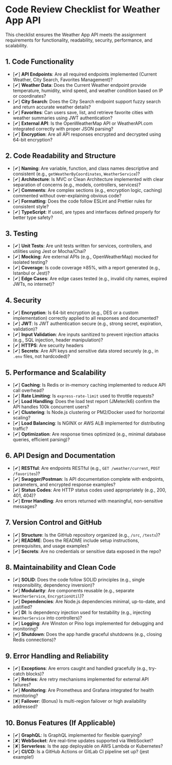 # Code Review Checklist for Weather App API

This checklist ensures the Weather App API meets the assignment requirements for functionality, readability, security, performance, and scalability.

## 1. Code Functionality

- [✔] **API Endpoints**: Are all required endpoints implemented (Current Weather, City Search, Favorites Management)?
- [✔] **Weather Data**: Does the Current Weather endpoint provide temperature, humidity, wind speed, and weather condition based on IP or coordinates?
- [✔] **City Search**: Does the City Search endpoint support fuzzy search and return accurate weather details?
- [✔] **Favorites**: Can users save, list, and retrieve favorite cities with weather summaries using JWT authentication?
- [✔] **External API**: Is the OpenWeatherMap API or WeatherAPI.com integrated correctly with proper JSON parsing?
- [✔] **Encryption**: Are all API responses encrypted and decrypted using 64-bit encryption?

## 2. Code Readability and Structure

- [✔] **Naming**: Are variable, function, and class names descriptive and consistent (e.g., `getWeatherByCoordinates`, `WeatherService`)?
- [✔] **Architecture**: Is MVC or Clean Architecture implemented with clear separation of concerns (e.g., models, controllers, services)?
- [✔] **Comments**: Are complex sections (e.g., encryption logic, caching) commented without over-explaining obvious code?
- [✔] **Formatting**: Does the code follow ESLint and Prettier rules for consistent style?
- [✔] **TypeScript**: If used, are types and interfaces defined properly for better type safety?

## 3. Testing

- [✔] **Unit Tests**: Are unit tests written for services, controllers, and utilities using Jest or Mocha/Chai?
- [✔] **Mocking**: Are external APIs (e.g., OpenWeatherMap) mocked for isolated testing?
- [✔] **Coverage**: Is code coverage ≥85%, with a report generated (e.g., Istanbul or Jest)?
- [✔] **Edge Cases**: Are edge cases tested (e.g., invalid city names, expired JWTs, no internet)?

## 4. Security

- [✔] **Encryption**: Is 64-bit encryption (e.g., DES or a custom implementation) correctly applied to all responses and documented?
- [✔] **JWT**: Is JWT authentication secure (e.g., strong secret, expiration, validation)?
- [✔] **Input Validation**: Are inputs sanitized to prevent injection attacks (e.g., SQL injection, header manipulation)?
- [✔] **HTTPS**: Are security headers
- [✔] **Secrets**: Are API keys and sensitive data stored securely (e.g., in `.env` files, not hardcoded)?

## 5. Performance and Scalability

- [✔] **Caching**: Is Redis or in-memory caching implemented to reduce API call overhead?
- [✔] **Rate Limiting**: Is `express-rate-limit` used to throttle requests?
- [✔] **Load Handling**: Does the load test report (JMeter/k6) confirm the API handles 100k concurrent users?
- [✔] **Clustering**: Is Node.js clustering or PM2/Docker used for horizontal scaling?
- [✔] **Load Balancing**: Is NGINX or AWS ALB implemented for distributing traffic?
- [✔] **Optimization**: Are response times optimized (e.g., minimal database queries, efficient parsing)?

## 6. API Design and Documentation

- [✔] **RESTful**: Are endpoints RESTful (e.g., `GET /weather/current`, `POST /favorites`)?
- [✔] **Swagger/Postman**: Is API documentation complete with endpoints, parameters, and encrypted response examples?
- [✔] **Status Codes**: Are HTTP status codes used appropriately (e.g., 200, 401, 404)?
- [✔] **Error Handling**: Are errors returned with meaningful, non-sensitive messages?

## 7. Version Control and GitHub

- [✔] **Structure**: Is the GitHub repository organized (e.g., `/src`, `/tests`)?
- [✔] **README**: Does the README include setup instructions, prerequisites, and usage examples?
- [✔] **Secrets**: Are no credentials or sensitive data exposed in the repo?

## 8. Maintainability and Clean Code

- [✔] **SOLID**: Does the code follow SOLID principles (e.g., single responsibility, dependency inversion)?
- [✔] **Modularity**: Are components reusable (e.g., separate `WeatherService`, `EncryptionUtil`)?
- [✔] **Dependencies**: Are Node.js dependencies minimal, up-to-date, and justified?
- [✔] **DI**: Is dependency injection used for testability (e.g., injecting `WeatherService` into controllers)?
- [✔] **Logging**: Are Winston or Pino logs implemented for debugging and monitoring?
- [✔] **Shutdown**: Does the app handle graceful shutdowns (e.g., closing Redis connections)?

## 9. Error Handling and Reliability

- [✔] **Exceptions**: Are errors caught and handled gracefully (e.g., try-catch blocks)?
- [✔] **Retries**: Are retry mechanisms implemented for external API failures?
- [✔] **Monitoring**: Are Prometheus and Grafana integrated for health monitoring?
- [✘] **Failover**: (Bonus) Is multi-region failover or high availability addressed?

## 10. Bonus Features (If Applicable)

- [✔] **GraphQL**: Is GraphQL implemented for flexible querying?
- [✘] **WebSocket**: Are real-time updates supported via WebSocket?
- [✘] **Serverless**: Is the app deployable on AWS Lambda or Kubernetes?
- [✔] **CI/CD**: Is a GitHub Actions or GitLab CI pipeline set up? (jest example!)
